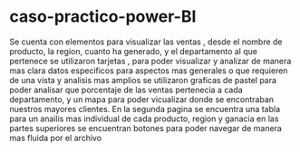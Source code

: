 # caso-practico-power-BI
Se cuenta con elementos para visualizar las ventas , desde el nombre de producto, la region, cuanto ha generado, y el departamento al que pertenece
se utilizaron tarjetas , para poder visualizar y analizar de manera mas clara datos especificos
para aspectos mas generales o que requieren de una vista y analisis mas amplios se utilizaron graficas de pastel para poder analisar que porcentaje de las ventas pertenecia a cada departamento,
y un mapa para poder vicualizar donde se encontraban nuestros mayores clientes.
En la segunda pagina se encuentra una tabla para un anailis mas individual de cada producto, region y ganacia 
en las partes superiores se encuentran botones para poder navegar de manera mas fluida por el archivo 
